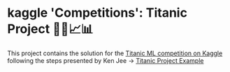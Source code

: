 # kaggle 'Competitions': Titanic Project 👩‍💻📈📊

This project contains the solution for the  [Titanic ML competition on Kaggle](https://www.kaggle.com/c/titanic) following the steps presented by Ken Jee -> [Titanic Project Example](https://www.kaggle.com/kenjee/titanic-project-example)
